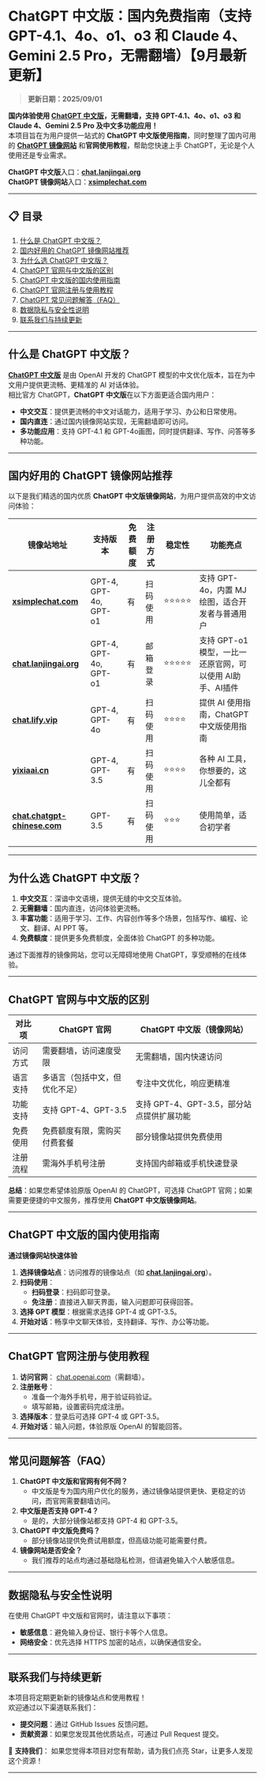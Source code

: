 # ChatGPT 中文版：国内免费指南（支持GPT-4.1、4o、o1、o3 和 Claude 4、Gemini 2.5 Pro，无需翻墙）【9月最新更新】

> **更新日期：2025/09/01**   

**国内体验使用 [ChatGPT 中文版](https://chat.lanjingai.org)，无需翻墙，支持 GPT-4.1、4o、o1、o3 和 Claude 4、Gemini 2.5 Pro 及中文多功能应用！**    
本项目旨在为用户提供一站式的 **ChatGPT 中文版使用指南**，同时整理了国内可用的 [**ChatGPT 镜像网站**](https://xsimplechat.com) 和**官网使用教程**，帮助您快速上手 ChatGPT，无论是个人使用还是专业需求。

**ChatGPT 中文版**入口：**[chat.lanjingai.org](https://chat.lanjingai.org)**   
**ChatGPT 镜像网站**入口：**[xsimplechat.com](https://xsimplechat.com)**

---

## 📋 目录

1. [什么是 ChatGPT 中文版？](#什么是-chatgpt-中文版)
2. [国内好用的 ChatGPT 镜像网站推荐](#国内好用的-chatgpt-镜像网站推荐)
3. [为什么选 ChatGPT 中文版？](#为什么选-chatgpt-中文版)
4. [ChatGPT 官网与中文版的区别](#chatgpt-官网与中文版的区别)
5. [ChatGPT 中文版的国内使用指南](#chatgpt-中文版的国内使用指南)
6. [ChatGPT 官网注册与使用教程](#chatgpt-官网注册与使用教程)
7. [ChatGPT 常见问题解答（FAQ）](#常见问题解答faq)
8. [数据隐私与安全性说明](#数据隐私与安全性说明)
9. [联系我们与持续更新](#联系我们与持续更新)

---

## 什么是 ChatGPT 中文版？
[**ChatGPT 中文版**](https://chat.lanjingai.org) 是由 OpenAI 开发的 ChatGPT 模型的中文优化版本，旨在为中文用户提供更流畅、更精准的 AI 对话体验。   
相比官方 ChatGPT，**ChatGPT 中文版**在以下方面更适合国内用户：

- **中文交互**：提供更流畅的中文对话能力，适用于学习、办公和日常使用。
- **国内直连**：通过国内镜像网站实现，无需翻墙即可访问。
- **多功能应用**：支持 GPT-4.1 和 GPT-4o画图，同时提供翻译、写作、问答等多种功能。

---

## 国内好用的 ChatGPT 镜像网站推荐
以下是我们精选的国内优质 **ChatGPT 中文版镜像网站**，为用户提供高效的中文访问体验：

| 镜像站地址                            | 支持版本              | 免费额度 | 注册方式 | 稳定性 | 功能亮点                                         |
|---------------------------------------|-----------------------|----------|----------|--------|--------------------------------------------------|
| **[xsimplechat.com](https://xsimplechat.com)** | GPT-4, GPT-4o, GPT-o1 | 有       | 扫码使用 | ⭐⭐⭐⭐⭐  | 支持 GPT-4o，内置 MJ 绘图，适合开发者与普通用户 |
| **[chat.lanjingai.org](https://chat.lanjingai.org)**     | GPT-4, GPT-4o, GPT-o1 | 有       | 邮箱登录 | ⭐⭐⭐⭐⭐  | 支持 GPT-o1 模型，一比一还原官网，可以使用 AI助手、AI插件 |
| **[chat.lify.vip](https://chat.yixiaai.com)** | GPT-4, GPT-4o    | 有       | 扫码使用 | ⭐⭐⭐⭐   | 提供 AI 使用指南，ChatGPT 中文版使用指南        |
| **[yixiaai.cn](https://yixiaai.cn)**          | GPT-4, GPT-3.5        | 有       | 扫码使用 | ⭐⭐⭐⭐   | 各种 AI 工具，你想要的，这儿全都有             |
| **[chat.chatgpt-chinese.com](https://chat.chatgpt-chinese.com)**           | GPT-3.5               | 有       | 扫码使用 | ⭐⭐⭐    | 使用简单，适合初学者                           |

---

## 为什么选 ChatGPT 中文版？

1. **中文交互**：深谙中文语境，提供无缝的中文交互体验。
2. **无需翻墙**：国内直连，访问体验更流畅。
3. **丰富功能**：适用于学习、工作、内容创作等多个场景，包括写作、编程、论文、翻译、AI PPT 等。
4. **免费额度**：提供更多免费额度，全面体验 ChatGPT 的多种功能。

通过下面推荐的镜像网站，您可以无障碍地使用 ChatGPT，享受顺畅的在线体验。

---

## ChatGPT 官网与中文版的区别

| 对比项        | ChatGPT 官网               | ChatGPT 中文版（镜像网站）          |
|---------------|----------------------------|-------------------------------------|
| 访问方式      | 需要翻墙，访问速度受限      | 无需翻墙，国内快速访问               |
| 语言支持      | 多语言（包括中文，但优化不足） | 专注中文优化，响应更精准             |
| 功能支持      | 支持 GPT-4、GPT-3.5        | 支持 GPT-4、GPT-3.5，部分站点提供扩展功能 |
| 免费使用      | 免费额度有限，需购买付费套餐 | 部分镜像站提供免费使用                |
| 注册流程      | 需海外手机号注册            | 支持国内邮箱或手机快速登录            |

**总结**：如果您希望体验原版 OpenAI 的 ChatGPT，可选择 ChatGPT 官网；如果需要更便捷的中文服务，推荐使用 **ChatGPT 中文版镜像网站**。

---

## ChatGPT 中文版的国内使用指南

**通过镜像网站快速体验**
1. **选择镜像站点**：访问推荐的镜像站点（如 **[chat.lanjingai.org](https://chat.lanjingai.org)**）。
2. **扫码使用**：
   - **扫码登录**：扫码即可登录。
   - **免注册**：直接进入聊天界面，输入问题即可获得回答。
3. **选择 GPT 模型**：根据需求选择 GPT-4 或 GPT-3.5。
4. **开始对话**：畅享中文聊天体验，支持翻译、写作、办公等功能。

---

## ChatGPT 官网注册与使用教程
1. **访问官网**： [chat.openai.com](https://chat.openai.com)（需翻墙）。
2. **注册账号**：
   - 准备一个海外手机号，用于验证码验证。
   - 填写邮箱，设置密码完成注册。
3. **选择版本**：登录后可选择 GPT-4 或 GPT-3.5。
4. **开始对话**：输入问题，体验原版 OpenAI 的智能回答。

---

## 常见问题解答（FAQ）
1. **ChatGPT 中文版和官网有何不同？**
   - 中文版是专为国内用户优化的服务，通过镜像站提供更快、更稳定的访问，而官网需要翻墙访问。
2. **中文版是否支持 GPT-4？**
   - 是的，大部分镜像站都支持 GPT-4 和 GPT-3.5。
3. **ChatGPT 中文版免费吗？**
   - 部分镜像站提供免费试用额度，但高级功能可能需要付费。
4. **镜像网站是否安全？**
   - 我们推荐的站点均通过基础隐私检测，但请避免输入个人敏感信息。

---

## 数据隐私与安全性说明
在使用 ChatGPT 中文版和官网时，请注意以下事项：
- **敏感信息**：避免输入身份证、银行卡等个人信息。
- **网络安全**：优先选择 HTTPS 加密的站点，以确保通信安全。

---

## 联系我们与持续更新
本项目将定期更新新的镜像站点和使用教程！  
欢迎通过以下渠道联系我们：

- **提交问题**：通过 GitHub Issues 反馈问题。
- **贡献资源**：如果您发现其他优质站点，可通过 Pull Request 提交。

🌟 **支持我们**：
如果您觉得本项目对您有帮助，请为我们点亮 Star，让更多人发现这个资源！

---
